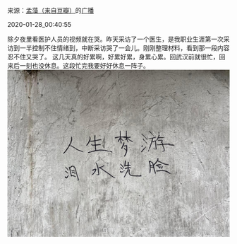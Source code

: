来源：[孟藻（来自豆瓣）](https://www.douban.com/people/58493958/)的[广播](https://www.douban.com/people/58493958/status/2776810396/)


2020-01-28_00:40:55


除夕夜里看医护人员的视频就在哭。昨天采访了一个医生，是我职业生涯第一次采访到一半控制不住情绪到，中断采访哭了一会儿。刚刚整理材料，看到那一段内容忍不住又哭了。
这几天真的好累啊，好累好累，身累心累。回武汉前就很忙，回来后一刻也没休息。这段忙完我要好好休息一阵子。
![](./pic/2020-01-28_00:40:55-孟藻的广播1.jpg)  

